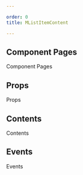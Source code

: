 ```yaml
---

order: 0
title: MListItemContent

---
```

 
## Component Pages
 
Component Pages
 
## Props
 
Props
 
## Contents
 
Contents
 
## Events
 
Events
 

